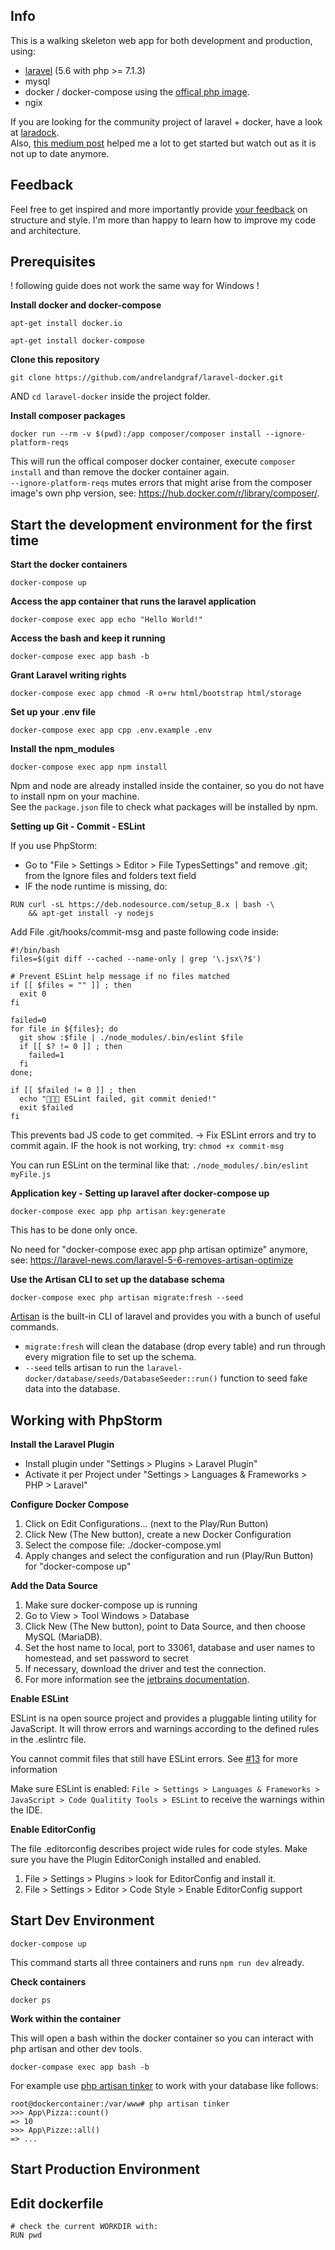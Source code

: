 ## Info
This is a walking skeleton web app for both development and production,
using:
- [laravel](https://github.com/laravel/laravel) (5.6 with php >= 7.1.3)
- mysql
- docker / docker-compose using the [offical php image](https://hub.docker.com/_/php/). 
- ngix

If you are looking for the community project of laravel + docker, have a look at [laradock](http://laradock.io/).<br/>
Also, [this medium post](https://medium.com/@shakyShane/laravel-docker-part-1-setup-for-development-e3daaefaf3c) helped me a lot to get started but watch out as it is not up to date anymore.

## Feedback
Feel free to get inspired and more importantly provide [your feedback](https://github.com/andrelandgraf/laravel-docker/issues) on structure and style. I'm more than happy to learn how to improve my code and architecture.

## Prerequisites
! following guide does not work the same way for Windows !

**Install docker and docker-compose**

```
apt-get install docker.io
```

```
apt-get install docker-compose
```

**Clone this repository**
```
git clone https://github.com/andrelandgraf/laravel-docker.git
```
AND `cd laravel-docker` inside the project folder. 

**Install composer packages**
```
docker run --rm -v $(pwd):/app composer/composer install --ignore-platform-reqs

```
This will run the offical composer docker container, execute `composer install` and than remove the docker container again. <br/>
`--ignore-platform-reqs` mutes errors that might arise from the composer image's own php version, see: https://hub.docker.com/r/library/composer/.


## Start the development environment for the first time
**Start the docker containers**
```
docker-compose up
```

**Access the app container that runs the laravel application**
```
docker-compose exec app echo "Hello World!"
```

**Access the bash and keep it running**
```
docker-compose exec app bash -b
```

**Grant Laravel writing rights**
```
docker-compose exec app chmod -R o+rw html/bootstrap html/storage
```

**Set up your .env file**
```
docker-compose exec app cpp .env.example .env
```

**Install the npm_modules**
 ```
docker-compose exec app npm install
```
Npm and node are already installed inside the container, so you do not have to install npm on your machine.<br/>
See the `package.json` file to check what packages will be installed by npm. 

**Setting up Git - Commit - ESLint**

If you use PhpStorm:
- Go to "File > Settings > Editor > File TypesSettings" and remove .git; from the Ignore files and folders text field
- IF the node runtime is missing, do: 
```
RUN curl -sL https://deb.nodesource.com/setup_8.x | bash -\
    && apt-get install -y nodejs
```

Add File .git/hooks/commit-msg and paste following code inside:
```
#!/bin/bash
files=$(git diff --cached --name-only | grep '\.jsx\?$')

# Prevent ESLint help message if no files matched
if [[ $files = "" ]] ; then
  exit 0
fi

failed=0
for file in ${files}; do
  git show :$file | ./node_modules/.bin/eslint $file
  if [[ $? != 0 ]] ; then
    failed=1
  fi
done;

if [[ $failed != 0 ]] ; then
  echo "🚫🚫🚫 ESLint failed, git commit denied!"
  exit $failed
fi
```

This prevents bad JS code to get commited. -> Fix ESLint errors and try to commit again.
IF the hook is not working, try: `chmod +x commit-msg`

You can run ESLint on the terminal like that: `./node_modules/.bin/eslint myFile.js`

**Application key - Setting up laravel after docker-compose up**
 ```
docker-compose exec app php artisan key:generate

```
This has to be done only once. 

No need for "docker-compose exec app php artisan optimize" anymore, see: 
https://laravel-news.com/laravel-5-6-removes-artisan-optimize

**Use the Artisan CLI to set up the database schema**
```
docker-compose exec php artisan migrate:fresh --seed
````
[Artisan](https://laravel.com/docs/5.6/artisan) is the built-in CLI of laravel and provides you with a bunch of useful commands.<br/>
- `migrate:fresh` will clean the database (drop every table) and run through every migration file to set up the schema. 
- `--seed` tells artisan to run the `laravel-docker/database/seeds/DatabaseSeeder::run()` function to seed fake data into the database. 

## Working with PhpStorm

**Install the Laravel Plugin**

- Install plugin under "Settings > Plugins > Laravel Plugin"
- Activate it per Project under "Settings > Languages & Frameworks > PHP > Laravel"

**Configure Docker Compose**

1. Click on Edit Configurations... (next to the Play/Run Button)
2. Click New (The New button), create a new Docker Configuration
3. Select the compose file: ./docker-compose.yml
4. Apply changes and select the configuration and run (Play/Run Button) for "docker-compose up"

**Add the Data Source**

1. Make sure docker-compose up is running
2. Go to View > Tool Windows > Database
3. Click New (The New button), point to Data Source, and then choose MySQL (MariaDB).
4. Set the host name to local, port to 33061, database and user names to homestead, and set password to secret
5. If necessary, download the driver and test the connection.
6. For more information see the [jetbrains documentation](https://www.jetbrains.com/help/idea/running-a-dbms-image.html).

**Enable ESLint**

ESLint is na open source project and provides a pluggable linting utility for JavaScript. It will throw errors and warnings
according to the defined rules in the .eslintrc file. 

You cannot commit files that still have ESLint errors. See [#13](https://github.com/andrelandgraf/laravel-docker/issues/13) for more information

Make sure ESLint is enabled: `File > Settings > Languages & Frameworks > JavaScript > Code Qualitity Tools > ESLint` to receive the warnings within the IDE.

**Enable EditorConfig**

The file .editorconfig describes project wide rules for code styles. Make sure you have the Plugin EditorConigh installed and enabled. 
1. File > Settings > Plugins > look for EditorConfig and install it. 
2. File > Settings > Editor > Code Style > Enable EditorConfig support


## Start Dev Environment

```
docker-compose up
```
This command starts all three containers and runs `npm run dev` already. 

**Check containers**

```
docker ps
```

**Work within the container**

This will open a bash within the docker container so you can interact with php artisan and other dev tools.
```
docker-compase exec app bash -b
```
For example use [php artisan tinker](https://scotch.io/tutorials/tinker-with-the-data-in-your-laravel-apps-with-php-artisan-tinker) to work with your database like follows:
```
root@dockercontainer:/var/www# php artisan tinker
>>> App\Pizza::count()
=> 10
>>> App\Pizze::all()
=> ...
```


## Start Production Environment


## Edit dockerfile
```
# check the current WORKDIR with:
RUN pwd
```
